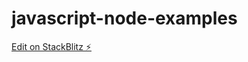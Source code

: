 # javascript-node-examples

[Edit on StackBlitz ⚡️](https://stackblitz.com/edit/javascript-node-examples)